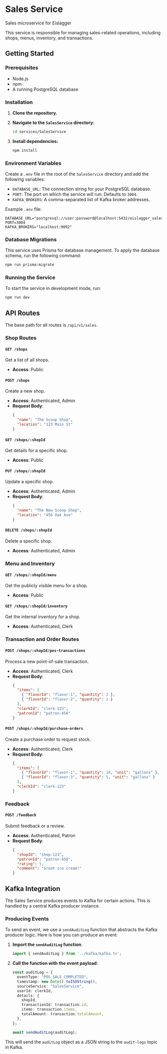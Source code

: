 # Sales Service

Sales microservice for Eislagger

This service is responsible for managing sales-related operations, including shops, menus, inventory, and transactions.

## Getting Started

### Prerequisites

-   Node.js
-   npm
-   A running PostgreSQL database

### Installation

1.  **Clone the repository.**
2.  **Navigate to the `SalesService` directory:**

    ```bash
    cd services/SalesService
    ```

3.  **Install dependencies:**

    ```bash
    npm install
    ```

### Environment Variables

Create a `.env` file in the root of the `SalesService` directory and add the following variables:

-   `DATABASE_URL`: The connection string for your PostgreSQL database.
-   `PORT`: The port on which the service will run. Defaults to `3004`.
-   `KAFKA_BROKERS`: A comma-separated list of Kafka broker addresses.

Example `.env` file:

```
DATABASE_URL="postgresql://user:password@localhost:5432/eislagger_sales"
PORT=3004
KAFKA_BROKERS="localhost:9092"
```

### Database Migrations

This service uses Prisma for database management. To apply the database schema, run the following command:

```bash
npm run prisma:migrate
```

### Running the Service

To start the service in development mode, run:

```bash
npm run dev
```

## API Routes

The base path for all routes is `/api/v1/sales`.

### Shop Routes

#### `GET /shops`

Get a list of all shops.

-   **Access**: Public

#### `POST /shops`

Create a new shop.

-   **Access**: Authenticated, Admin
-   **Request Body**:
    ```json
    {
      "name": "The Scoop Shop",
      "location": "123 Main St"
    }
    ```

#### `GET /shops/:shopId`

Get details for a specific shop.

-   **Access**: Public

#### `PUT /shops/:shopId`

Update a specific shop.

-   **Access**: Authenticated, Admin
-   **Request Body**:
    ```json
    {
      "name": "The New Scoop Shop",
      "location": "456 Oak Ave"
    }
    ```

#### `DELETE /shops/:shopId`

Delete a specific shop.

-   **Access**: Authenticated, Admin

### Menu and Inventory

#### `GET /shops/:shopId/menu`

Get the publicly visible menu for a shop.

-   **Access**: Public

#### `GET /shops/:shopId/inventory`

Get the internal inventory for a shop.

-   **Access**: Authenticated, Clerk

### Transaction and Order Routes

#### `POST /shops/:shopId/pos-transactions`

Process a new point-of-sale transaction.

-   **Access**: Authenticated, Clerk
-   **Request Body**:
    ```json
    {
      "items": [
        { "flavorId": "flavor-1", "quantity": 2 },
        { "flavorId": "flavor-2", "quantity": 1 }
      ],
      "clerkId": "clerk-123",
      "patronId": "patron-456"
    }
    ```

#### `POST /shops/:shopId/purchase-orders`

Create a purchase order to request stock.

-   **Access**: Authenticated, Clerk
-   **Request Body**:
    ```json
    {
      "items": [
        { "flavorId": "flavor-1", "quantity": 10, "unit": "gallons" },
        { "flavorId": "flavor-3", "quantity": 5, "unit": "gallons" }
      ],
      "clerkId": "clerk-123"
    }
    ```

### Feedback

#### `POST /feedback`

Submit feedback or a review.

-   **Access**: Authenticated, Patron
-   **Request Body**:
    ```json
    {
      "shopId": "shop-123",
      "patronId": "patron-456",
      "rating": 5,
      "comment": "Great ice cream!"
    }
    ```

## Kafka Integration

The Sales Service produces events to Kafka for certain actions. This is handled by a central Kafka producer instance.

### Producing Events

To send an event, we use a `sendAuditLog` function that abstracts the Kafka producer logic. Here is how you can produce an event:

1.  **Import the `sendAuditLog` function**:

    ```typescript
    import { sendAuditLog } from '../kafka/kafka.ts';
    ```

2.  **Call the function with the event payload**:

    ```typescript
    const auditLog = {
      eventType: "POS_SALE_COMPLETED",
      timestamp: new Date().toISOString(),
      sourceService: "SalesService",
      userId: clerkId,
      details: {
        shopId,
        transactionId: transaction.id,
        items: transaction.items,
        totalAmount: transaction.totalAmount,
      },
    };

    await sendAuditLog(auditLog);
    ```

This will send the `auditLog` object as a JSON string to the `audit-logs` topic in Kafka.